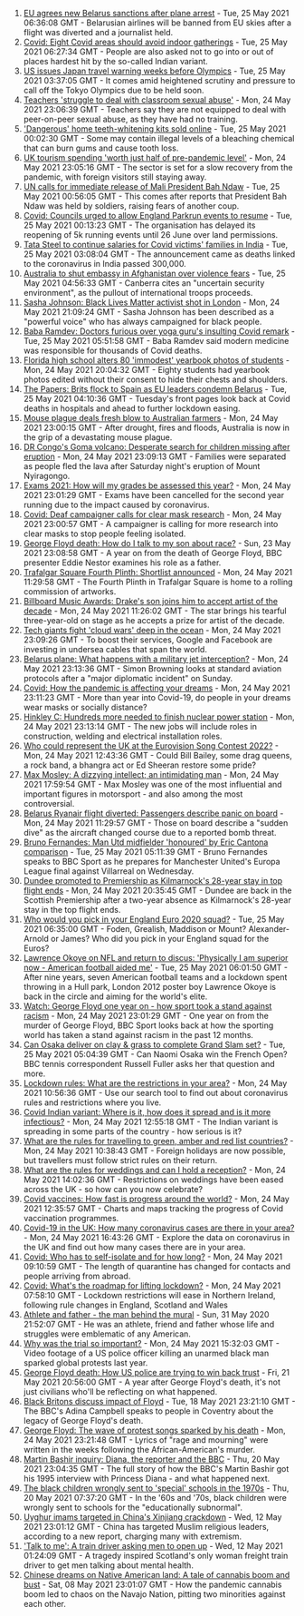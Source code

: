 1. [EU agrees new Belarus sanctions after plane arrest](https://www.bbc.co.uk/news/world-europe-57236489) - Tue, 25 May 2021 06:36:08 GMT - Belarusian airlines will be banned from EU skies after a flight was diverted and a journalist held.
2. [Covid: Eight Covid areas should avoid indoor gatherings](https://www.bbc.co.uk/news/uk-england-57232728) - Tue, 25 May 2021 06:27:34 GMT - People are also asked not to go into or out of places hardest hit by the so-called Indian variant.
3. [US issues Japan travel warning weeks before Olympics](https://www.bbc.co.uk/news/world-asia-57236769) - Tue, 25 May 2021 03:37:05 GMT - It comes amid heightened scrutiny and pressure to call off the Tokyo Olympics due to be held soon.
4. [Teachers 'struggle to deal with classroom sexual abuse'](https://www.bbc.co.uk/news/education-57231920) - Mon, 24 May 2021 23:06:39 GMT - Teachers say they are not equipped to deal with peer-on-peer sexual abuse, as they have had no training.
5. ['Dangerous' home teeth-whitening kits sold online](https://www.bbc.co.uk/news/health-57226565) - Tue, 25 May 2021 00:02:30 GMT - Some may contain illegal levels of a bleaching chemical that can burn gums and cause tooth loss.
6. [UK tourism spending 'worth just half of pre-pandemic level'](https://www.bbc.co.uk/news/business-57230018) - Mon, 24 May 2021 23:05:16 GMT - The sector is set for a slow recovery from the pandemic, with foreign visitors still staying away.
7. [UN calls for immediate release of Mali President Bah Ndaw](https://www.bbc.co.uk/news/world-africa-57236104) - Tue, 25 May 2021 00:56:05 GMT - This comes after reports that President Bah Ndaw was held by soldiers, raising fears of another coup.
8. [Covid: Councils urged to allow England Parkrun events to resume](https://www.bbc.co.uk/news/uk-57235948) - Tue, 25 May 2021 00:13:23 GMT - The organisation has delayed its reopening of 5k running events until 26 June over land permissions.
9. [Tata Steel to continue salaries for Covid victims' families in India](https://www.bbc.co.uk/news/business-57236708) - Tue, 25 May 2021 03:08:04 GMT - The announcement came as deaths linked to the coronavirus in India passed 300,000.
10. [Australia to shut embassy in Afghanistan over violence fears](https://www.bbc.co.uk/news/world-asia-57236594) - Tue, 25 May 2021 04:56:33 GMT - Canberra cites an "uncertain security environment", as the pullout of international troops proceeds.
11. [Sasha Johnson: Black Lives Matter activist shot in London](https://www.bbc.co.uk/news/uk-england-57223755) - Mon, 24 May 2021 21:09:24 GMT - Sasha Johnson has been described as a "powerful voice" who has always campaigned for black people.
12. [Baba Ramdev: Doctors furious over yoga guru's insulting Covid remark](https://www.bbc.co.uk/news/world-asia-india-57237059) - Tue, 25 May 2021 05:51:58 GMT - Baba Ramdev said modern medicine was responsible for thousands of Covid deaths.
13. [Florida high school alters 80 'immodest' yearbook photos of students](https://www.bbc.co.uk/news/world-us-canada-57232694) - Mon, 24 May 2021 20:04:32 GMT - Eighty students had yearbook photos edited without their consent to hide their chests and shoulders.
14. [The Papers: Brits flock to Spain as EU leaders condemn Belarus](https://www.bbc.co.uk/news/blogs-the-papers-57236358) - Tue, 25 May 2021 04:10:36 GMT - Tuesday's front pages look back at Covid deaths in hospitals and ahead to further lockdown easing.
15. [Mouse plague deals fresh blow to Australian farmers](https://www.bbc.co.uk/news/world-australia-57225103) - Mon, 24 May 2021 23:00:15 GMT - After drought, fires and floods, Australia is now in the grip of a devastating mouse plague.
16. [DR Congo's Goma volcano: Desperate search for children missing after eruption](https://www.bbc.co.uk/news/world-africa-57228666) - Mon, 24 May 2021 23:09:13 GMT - Families were separated as people fled the lava after Saturday night's eruption of Mount Nyiragongo.
17. [Exams 2021: How will my grades be assessed this year?](https://www.bbc.co.uk/news/education-57232414) - Mon, 24 May 2021 23:01:29 GMT - Exams have been cancelled for the second year running due to the impact caused by coronavirus.
18. [Covid: Deaf campaigner calls for clear mask research](https://www.bbc.co.uk/news/uk-england-norfolk-57180904) - Mon, 24 May 2021 23:00:57 GMT - A campaigner is calling for more research into clear masks to stop people feeling isolated.
19. [George Floyd death: How do I talk to my son about race?](https://www.bbc.co.uk/news/world-us-canada-57205016) - Sun, 23 May 2021 23:08:58 GMT - A year on from the death of George Floyd, BBC presenter Eddie Nestor examines his role as a father.
20. [Trafalgar Square Fourth Plinth: Shortlist announced](https://www.bbc.co.uk/news/uk-england-london-57227332) - Mon, 24 May 2021 11:29:58 GMT - The Fourth Plinth in Trafalgar Square is home to a rolling commission of artworks.
21. [Billboard Music Awards: Drake's son joins him to accept artist of the decade](https://www.bbc.co.uk/news/entertainment-arts-57226309) - Mon, 24 May 2021 11:26:02 GMT - The star brings his tearful three-year-old on stage as he accepts a prize for artist of the decade.
22. [Tech giants fight 'cloud wars' deep in the ocean](https://www.bbc.co.uk/news/business-57070318) - Mon, 24 May 2021 23:09:26 GMT - To boost their services, Google and Facebook are investing in undersea cables that span the world.
23. [Belarus plane: What happens with a military jet interception?](https://www.bbc.co.uk/news/world-europe-57236086) - Mon, 24 May 2021 23:13:36 GMT - Simon Browning looks at standard aviation protocols after a "major diplomatic incident" on Sunday.
24. [Covid: How the pandemic is affecting your dreams](https://www.bbc.co.uk/news/world-56600288) - Mon, 24 May 2021 23:11:23 GMT - More than year into Covid-19, do people in your dreams wear masks or socially distance?
25. [Hinkley C: Hundreds more needed to finish nuclear power station](https://www.bbc.co.uk/news/uk-england-somerset-57227918) - Mon, 24 May 2021 23:13:14 GMT - The new jobs will include roles in construction, welding and electrical installation roles.
26. [Who could represent the UK at the Eurovision Song Contest 2022?](https://www.bbc.co.uk/news/entertainment-arts-57226754) - Mon, 24 May 2021 12:43:36 GMT - Could Bill Bailey, some drag queens, a rock band, a bhangra act or Ed Sheeran restore some pride?
27. [Max Mosley: A dizzying intellect; an intimidating man](https://www.bbc.co.uk/sport/formula1/57231465) - Mon, 24 May 2021 17:59:54 GMT - Max Mosley was one of the most influential and important figures in motorsport - and also among the most controversial.
28. [Belarus Ryanair flight diverted: Passengers describe panic on board](https://www.bbc.co.uk/news/world-europe-57180275) - Mon, 24 May 2021 11:29:57 GMT - Those on board describe a "sudden dive" as the aircraft changed course due to a reported bomb threat.
29. [Bruno Fernandes: Man Utd midfielder 'honoured' by Eric Cantona comparison](https://www.bbc.co.uk/sport/football/57203732) - Tue, 25 May 2021 05:11:39 GMT - Bruno Fernandes speaks to BBC Sport as he prepares for Manchester United's Europa League final against Villarreal on Wednesday.
30. [Dundee promoted to Premiership as Kilmarnock's 28-year stay in top flight ends](https://www.bbc.co.uk/sport/football/57139366) - Mon, 24 May 2021 20:35:45 GMT - Dundee are back in the Scottish Premiership after a two-year absence as Kilmarnock's 28-year stay in the top flight ends.
31. [Who would you pick in your England Euro 2020 squad?](https://www.bbc.co.uk/sport/football/56541263) - Tue, 25 May 2021 06:35:00 GMT - Foden, Grealish, Maddison or Mount? Alexander-Arnold or James? Who did you pick in your England squad for the Euros?
32. [Lawrence Okoye on NFL and return to discus: 'Physically I am superior now - American football aided me'](https://www.bbc.co.uk/sport/athletics/57186877) - Tue, 25 May 2021 06:01:50 GMT - After nine years, seven American football teams and a lockdown spent throwing in a Hull park, London 2012 poster boy Lawrence Okoye is back in the circle and aiming for the world's elite.
33. [Watch: George Floyd one year on - how sport took a stand against racism](https://www.bbc.co.uk/sport/av/57231311) - Mon, 24 May 2021 23:01:29 GMT - One year on from the murder of George Floyd, BBC Sport looks back at how the sporting world has taken a stand against racism in the past 12 months.
34. [Can Osaka deliver on clay & grass to complete Grand Slam set?](https://www.bbc.co.uk/sport/tennis/57195606) - Tue, 25 May 2021 05:04:39 GMT - Can Naomi Osaka win the French Open? BBC tennis correspondent Russell Fuller asks her that question and more.
35. [Lockdown rules: What are the restrictions in your area?](https://www.bbc.co.uk/news/uk-54373904) - Mon, 24 May 2021 10:56:36 GMT - Use our search tool to find out about coronavirus rules and restrictions where you live.
36. [Covid Indian variant: Where is it, how does it spread and is it more infectious?](https://www.bbc.co.uk/news/health-57157496) - Mon, 24 May 2021 12:55:18 GMT - The Indian variant is spreading in some parts of the country - how serious is it?
37. [What are the rules for travelling to green, amber and red list countries?](https://www.bbc.co.uk/news/explainers-52544307) - Mon, 24 May 2021 10:38:43 GMT - Foreign holidays are now possible, but travellers must follow strict rules on their return.
38. [What are the rules for weddings and can I hold a reception?](https://www.bbc.co.uk/news/explainers-52811509) - Mon, 24 May 2021 14:02:36 GMT - Restrictions on weddings have been eased across the UK - so how can you now celebrate?
39. [Covid vaccines: How fast is progress around the world?](https://www.bbc.co.uk/news/world-56237778) - Mon, 24 May 2021 12:35:57 GMT - Charts and maps tracking the progress of Covid vaccination programmes.
40. [Covid-19 in the UK: How many coronavirus cases are there in your area?](https://www.bbc.co.uk/news/uk-51768274) - Mon, 24 May 2021 16:43:26 GMT - Explore the data on coronavirus in the UK and find out how many cases there are in your area.
41. [Covid: Who has to self-isolate and for how long?](https://www.bbc.co.uk/news/explainers-54239922) - Mon, 24 May 2021 09:10:59 GMT - The length of quarantine has changed for contacts and people arriving from abroad.
42. [Covid: What's the roadmap for lifting lockdown?](https://www.bbc.co.uk/news/explainers-52530518) - Mon, 24 May 2021 07:58:10 GMT - Lockdown restrictions will ease in Northern Ireland, following rule changes in England, Scotland and Wales
43. [Athlete and father - the man behind the mural](https://www.bbc.co.uk/news/world-us-canada-52871936) - Sun, 31 May 2020 21:52:07 GMT - He was an athlete, friend and father whose life and struggles were emblematic of any American.
44. [Why was the trial so important?](https://www.bbc.co.uk/news/world-us-canada-56270334) - Mon, 24 May 2021 15:32:03 GMT - Video footage of a US police officer killing an unarmed black man sparked global protests last year.
45. [George Floyd death: How US police are trying to win back trust](https://www.bbc.co.uk/news/world-us-canada-57205015) - Fri, 21 May 2021 20:56:00 GMT - A year after George Floyd's death, it's not just civilians who'll be reflecting on what happened.
46. [Black Britons discuss impact of Floyd](https://www.bbc.co.uk/news/uk-57093888) - Tue, 18 May 2021 23:21:10 GMT - The BBC's Adina Campbell speaks to people in Coventry about the legacy of George Floyd's death.
47. [George Floyd: The wave of protest songs sparked by his death](https://www.bbc.co.uk/news/newsbeat-57233557) - Mon, 24 May 2021 23:21:48 GMT - Lyrics of "rage and mourning" were written in the weeks following the African-American's murder.
48. [Martin Bashir inquiry: Diana, the reporter and the BBC](https://www.bbc.co.uk/news/uk-56680229) - Thu, 20 May 2021 23:04:35 GMT - The full story of how the BBC's Martin Bashir got his 1995 interview with Princess Diana - and what happened next.
49. [The black children wrongly sent to 'special' schools in the 1970s](https://www.bbc.co.uk/news/uk-57099654) - Thu, 20 May 2021 07:37:20 GMT - In the '60s and '70s, black children were wrongly sent to schools for the "educationally subnormal".
50. [Uyghur imams targeted in China's Xinjiang crackdown](https://www.bbc.co.uk/news/world-asia-china-56986057) - Wed, 12 May 2021 23:01:12 GMT - China has targeted Muslim religious leaders, according to a new report, charging many with extremism.
51. ['Talk to me': A train driver asking men to open up](https://www.bbc.co.uk/news/stories-57060971) - Wed, 12 May 2021 01:24:09 GMT - A tragedy inspired Scotland's only woman freight train driver to get men talking about mental health.
52. [Chinese dreams on Native American land: A tale of cannabis boom and bust](https://www.bbc.co.uk/news/world-us-canada-56835897) - Sat, 08 May 2021 23:01:07 GMT - How the pandemic cannabis boom led to chaos on the Navajo Nation, pitting two minorities against each other.
